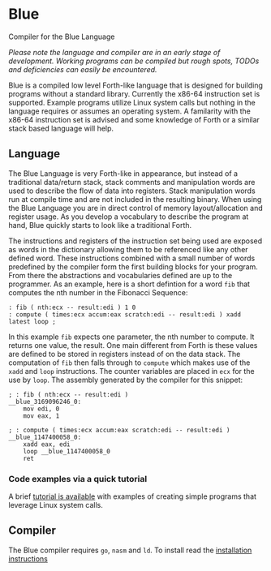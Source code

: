 # Blue

Compiler for the Blue Language

_Please note the language and compiler are in an early stage of development. Working programs can be compiled but rough spots, TODOs and deficiencies can easily be encountered._

Blue is a compiled low level Forth-like language that is designed for building programs without a standard library. Currently the x86-64 instruction set is supported. Example programs utilize Linux system calls but nothing in the language requires or assumes an operating system. A familarity with the x86-64 instruction set is advised and some knowledge of Forth or a similar stack based language will help.

## Language

The Blue Language is very Forth-like in appearance, but instead of a traditional data/return stack, stack comments and manipulation words are used to describe the flow of data into registers. Stack manipulation words run at compile time and are not included in the resulting binary. When using the Blue Language you are in direct control of memory layout/allocation and register usage. As you develop a vocabulary to describe the program at hand, Blue quickly starts to look like a traditional Forth.

The instructions and registers of the instruction set being used are exposed as words in the dictionary allowing them to be referenced like any other defined word. These instructions combined with a small number of words predefined by the compiler form the first building blocks for your program. From there the abstractions and vocabularies defined are up to the programmer. As an example, here is a short defintion for a word `fib` that computes the nth number in the Fibonacci Sequence:

```
: fib ( nth:ecx -- result:edi ) 1 0 
: compute ( times:ecx accum:eax scratch:edi -- result:edi ) xadd latest loop ;
```

In this example `fib` expects one parameter, the nth number to compute. It returns one value, the result. One main different from Forth is these values are defined to be stored in registers instead of on the data stack. The computation of `fib` then falls through to `compute` which makes use of the `xadd` and `loop` instructions. The counter variables are placed in `ecx` for the use by `loop`. The assembly generated by the compiler for this snippet:

```
; : fib ( nth:ecx -- result:edi )
__blue_3169096246_0:
	mov edi, 0
	mov eax, 1

; : compute ( times:ecx accum:eax scratch:edi -- result:edi )
__blue_1147400058_0:
	xadd eax, edi
	loop __blue_1147400058_0
	ret
```

### Code examples via a quick tutorial

A brief [tutorial is available](language/tutorial/README.md) with examples of creating simple programs that leverage Linux system calls.

## Compiler

The Blue compiler requires `go`, `nasm` and `ld`. To install read the [installation instructions](INSTALL.md)
